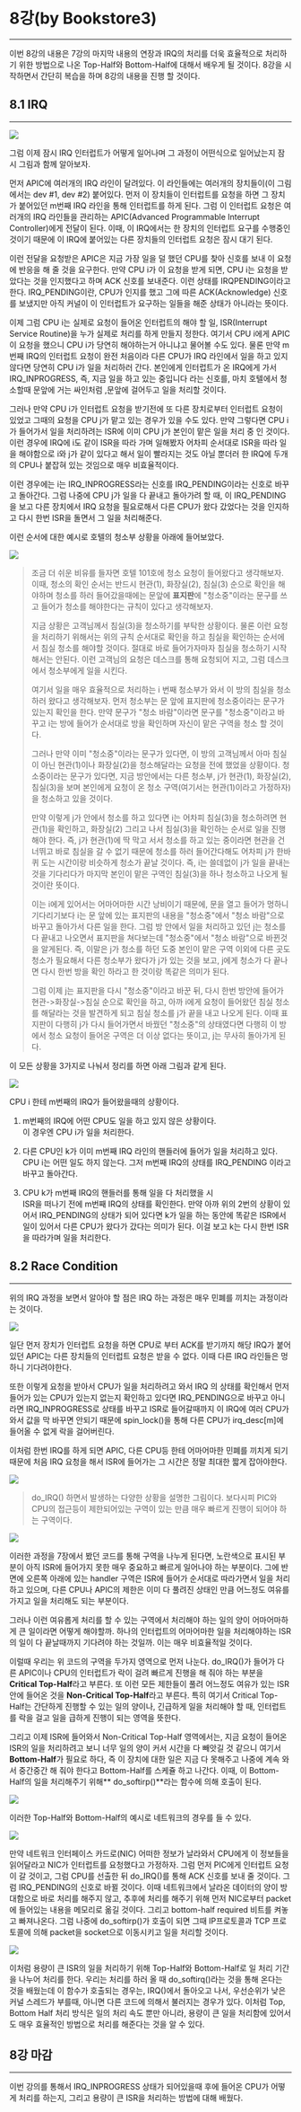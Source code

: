 # 8강\(by Bookstore3\)

---

이번 8강의 내용은 7강의 마지막 내용의 연장과 IRQ의 처리를 더욱 효율적으로 처리하기 위한 방법으로 나온 Top-Half와 Bottom-Half에 대해서 배우게 될 것이다. 8강을 시작하면서 간단히 복습을 하며 8강의 내용을 진행 할 것이다.

## 8.1 IRQ

---

![](/images/lk_0801.png)

그럼 이제 잠시 IRQ 인터럽트가 어떻게 일어나며 그 과정이 어떤식으로 일어났는지 잠시 그림과 함께 알아보자.

먼저 APIC에 여러개의 IRQ 라인이 달려있다. 이 라인들에는 여러개의 장치들이\(이 그림에서는 dev \#1, dev \#2\) 붙어있다. 먼저 이 장치들이 인터럽트를 요청을 하면 그 장치가 붙어있던 m번째 IRQ 라인을 통해 인터럽트를 하게 된다. 그럼 이 인터럽트 요청은 여러개의 IRQ 라인들을 관리하는 APIC\(Advanced Programmable Interrupt Controller\)에게 전달이 된다. 이때, 이 IRQ에서는 한 장치의 인터럽트 요구를 수행중인 것이기 때문에 이 IRQ에 붙어있는 다른 장치들의 인터럽트 요청은 잠시 대기 된다.

이런 전달을 요청받은 APIC은 지금 가장 일을 덜 했던 CPU를 찾아 신호를 보내 이 요청에 반응을 해 줄 것을 요구한다. 만약 CPU i가 이 요청을 받게 되면, CPU i는 요청을 받았다는 것을 인지했다고 하며 ACK 신호를 보내준다. 이런 상태를 IRQPENDING이라고 한다. IRQ\_PENDING이란, CPU가 인지를 했고 그에 따른 ACK\(Acknowledge\) 신호를 보냈지만 아직 커널이 이 인터럽트가 요구하는 일들을 해준 상태가 아니라는 뜻이다.

이제 그럼 CPU i는 실제로 요청이 들어온 인터럽트의 해야 할 일, ISR\(Interrupt Service Routine\)을 누가 실제로 처리를 하게 만들지 정한다. 여기서 CPU i에게 APIC이 요청을 했으니 CPU i가 당연히 해야하는거 아니냐고 물어볼 수도 있다. 물론 만약 m번째 IRQ의 인터럽트 요청이 완전 처음이라 다른 CPU가 IRQ 라인에서 일을 하고 있지 않다면 당연히 CPU i가 일을 처리하러 간다. 본인에게 인터럽트가 온 IRQ에게 가서 IRQ\_INPROGRESS, 즉, 지금 일을 하고 있는 중입니다 라는 신호를, 마치 호텔에서 청소할때 문앞에 거는 싸인처럼 ,문앞에 걸어두고 일을 처리할 것이다.

그러나 만약 CPU i가 인터럽트 요청을 받기전에 또 다른 장치로부터 인터럽트 요청이 있었고 그때의 요청을 CPU j가 맡고 있는 경우가 있을 수도 있다. 만약 그렇다면 CPU i가 들어가서 일을 처리하려는 ISR에 이미 CPU j가 본인이 맡은 일을 처리 중 인 것이다. 이런 경우에 IRQ에 i도 같이 ISR을 따라 가며 일해봤자 어차피 순서대로 ISR을 따라 일을 해야함으로 i와 j가 같이 있다고 해서 일이 빨라지는 것도 아닐 뿐더러 한 IRQ에 두개의 CPU나 붙잡혀 있는 것임으로 매우 비효율적이다.

이런 경우에는 i는 IRQ\_INPROGRESS라는 신호를 IRQ\_PENDING이라는 신호로 바꾸고 돌아간다. 그럼 나중에 CPU j가 일을 다 끝내고 돌아가려 할 때, 이 IRQ\_PENDING을 보고 다른 장치에서 IRQ 요청을 필요로해서 다른 CPU가 왔다 갔었다는 것을 인지하고 다시 한번 ISR을 돌면서 그 일을 처리해준다.

이런 순서에 대한 예시로 호텔의 청소부 상황을 아래에 들어보았다.

![](/images/lk_0802.png)

> 조금 더 쉬운 비유를 들자면 호텔 101호에 청소 요청이 들어왔다고 생각해보자. 이때, 청소의 확인 순서는 반드시 현관\(1\), 화장실\(2\), 침실\(3\) 순으로 확인을 해야하며 청소를 하러 들어갔을때에는 문앞에 **표지판**에 "청소중"이라는 문구를 쓰고 들어가 청소를 해야한다는 규칙이 있다고 생각해보자.
>
> 지금 상황은 고객님께서 침실\(3\)을 청소하기를 부탁한 상황이다. 물론 이런 요청을 처리하기 위해서는 위의 규칙 순서대로 확인을 하고 침실을 확인하는 순서에서 침실 청소를 해야할 것이다. 절대로 바로 들어가자마자 침실을 청소하기 시작해서는 안된다. 이런 고객님의 요청은 데스크를 통해 요청되어 지고, 그럼 데스크에서 청소부에게 일을 시킨다.
>
> 여기서 일을 매우 효율적으로 처리하는 i 번째 청소부가 와서 이 방의 침실을 청소하러 왔다고 생각해보자. 먼저 청소부는 문 앞에 표지판에 청소중이라는 문구가 있는지 확인을 한다. 만약 문구가 "청소 바람"이라면 문구를 "청소중"이라고 바꾸고 i는 방에 들어가 순서대로 방을 확인하며 자신이 맡은 구역을 청소 할 것이다.
>
> 그러나 만약 이미 "청소중"이라는 문구가 있다면, 이 방의 고객님께서 아마 침실이 아닌 현관\(1\)이나 화장실\(2\)을 청소해달라는 요청을 전에 했었을 상황이다. 청소중이라는 문구가 있다면, 지금 방안에서는 다른 청소부, j가 현관\(1\), 화장실\(2\), 침실\(3\)을 보며 본인에게 요청이 온 청소 구역\(여기서는 현관\(1\)이라고 가정하자\)을 청소하고 있을 것이다.
>
> 만약 이렇게 j가 안에서 청소를 하고 있다면 i는 어차피 침실\(3\)을 청소하려면 현관\(1\)을 확인하고, 화장실\(2\) 그리고 나서 침실\(3\)을 확인하는 순서로 일을 진행해야 한다. 즉, j가 현관\(1\)에 딱 막고 서서 청소를 하고 있는 중이라면 현관을 건너뛰고 바로 침실을 갈 수 없기 때문에 청소를 하러 들어간다해도 어차피 j가 한바퀴 도는 시간이랑 비슷하게 청소가 끝날 것이다. 즉, i는 쓸데없이 j가 일을 끝내는 것을 기다리다가 마지막 본인이 맡은 구역인 침실\(3\)을 하나 청소하고 나오게 될 것이란 뜻이다.
>
> 이는 i에게 있어서는 어마어마한 시간 낭비이기 때문에, 문을 열고 들어가 멍하니 기다리기보다 i는 문 앞에 있는 표지판의 내용을 "청소중"에서 "청소 바람"으로 바꾸고 돌아가서 다른 일을 한다. 그럼 방 안에서 일을 처리하고 있던 j는 청소를 다 끝내고 나오면서 표지판을 쳐다보는데 "청소중"에서 "청소 바람"으로 바뀐것을 알게된다. 즉, 이말은 j가 청소를 하던 도중 본인이 맡은 구역 이외에 다른 곳도 청소가 필요해서 다른 청소부가 왔다가 j가 있는 것을 보고, j에게 청소가 다 끝나면 다시 한번 방을 확인 하라고 한 것이랑 똑같은 의미가 된다.
>
> 그럼 이제 j는 표지판을 다시 "청소중"이라고 바꾼 뒤, 다시 한번 방안에 들어가 현관-&gt;화장실-&gt;침실 순으로 확인을 하고, 아까 i에게 요청이 들어왔던 침실 청소를 해달라는 것을 발견하게 되고 침실 청소를 j가 끝을 내고 나오게 된다. 이때 표지판이 다행히 j가 다시 들어가면서 바꿨던 "청소중"의 상태였다면 다행히 이 방에서 청소 요청이 들어온 구역은 더 이상 없다는 뜻이고, j는 무사히 돌아가게 된다.

이 모든 상황을 3가지로 나눠서 정리를 하면 아래 그림과 같게 된다.

![](/images/lk_0803.png)

CPU i 한테 m번째의 IRQ가 들어왔을때의 상황이다.

1. m번째의 IRQ에 어떤 CPU도 일을 하고 있지 않은 상황이다.  
   이 경우엔 CPU i가 일을 처리한다.

2. 다른 CPU인 k가 이미 m번째 IRQ 라인의 핸들러에 들어가 일을 처리하고 있다.  
   CPU i는 어떤 일도 하지 않는다. 그저 m번째 IRQ의 상태를 IRQ\_PENDING 이라고 바꾸고 돌아간다.

3. CPU k가 m번째 IRQ의 핸들러를 통해 일을 다 처리했을 시  
   ISR을 떠나기 전에 m번째 IRQ의 상태를 확인한다. 만약 아까 위의 2번의 상황이 있어서 IRQ\_PENDING의 상태가 되어 있다면 k가 일을 하는 동안에 똑같은 ISR에서 일이 있어서 다른 CPU가 왔다가 갔다는 의미가 된다. 이걸 보고 k는 다시 한번 ISR을 따라가며 일을 처리한다.

## 8.2 Race Condition

---

위의 IRQ 과정을 보면서 알아야 할 점은 IRQ 하는 과정은 매우 민폐를 끼치는 과정이라는 것이다.

![](/images/lk_0804.png)

일단 먼저 장치가 인터럽트 요청을 하면 CPU로 부터 ACK를 받기까지 해당 IRQ가 붙어있던 APIC는 다른 장치들의 인터럽트 요청은 받을 수 없다. 이때 다른 IRQ 라인들은 멍하니 기다려야한다.

또한 이렇게 요청을 받아서 CPU가 일을 처리하려고 와서 IRQ 의 상태를 확인해서 먼저 들어가 있는 CPU가 있는지 없는지 확인하고 있다면 IRQ\_PENDING으로 바꾸고 아니라면 IRQ\_INPROGRESS로 상태를 바꾸고 ISR로 들어갈때까지 이 IRQ에 여러 CPU가 와서 값을 막 바꾸면 안되기 때문에 spin\_lock\(\)을 통해 다른 CPU가 irq\_desc\[m\]에 들어올 수 없게 락을 걸어버린다.

이처럼 한번 IRQ를 하게 되면 APIC, 다른 CPU등 한테 어마어마한 민폐를 끼치게 되기 때문에 처음 IRQ 요청을 해서 ISR에 들어가는 그 시간은 정말 최대한 짧게 잡아야한다.

![](/images/lk_0805.png)

> do\_IRQ\(\) 하면서 발생하는 다양한 상황을 설명한 그림이다. 보다시피 PIC와 CPU의 접근등이 제한되어있는 구역이 있는 만큼 매우 빠르게 진행이 되어야 하는 구역이다.

![](/images/lk_0806.png)

이러한 과정을 7장에서 봤던 코드를 통해 구역을 나누게 된다면, 노란색으로 표시된 부분이 아직 ISR에 들어가지 못한 매우 중요하고 빠르게 일어나야 하는 부분이다. 그에 반면에 오른쪽 아래에 있는 handler 구역은 ISR에 들어가 순서대로 따라가면서 일을 처리하고 있으며, 다른 CPU나 APIC의 제한은 이미 다 풀려진 상태인 만큼 어느정도 여유를 가지고 일을 처리해도 되는 부분이다.

그러나 이런 여유롭게 처리를 할 수 있는 구역에서 처리해야 하는 일의 양이 어마어마하게 큰 일이라면 어떻게 해야할까. 하나의 인터럽트의 어마어마한 일을 처리해야하는 ISR의 일이 다 끝날때까지 기다려야 하는 것일까. 이는 매우 비효율적일 것이다.

이럴때 우리는 위 코드의 구역을 두가지 영역으로 먼저 나눈다. do\_IRQ\(\)가 들어가 다른 APIC이나 CPU의 인터럽트가 락이 걸려 빠르게 진행을 해 줘야 하는 부분을 **Critical Top-Half**라고 부른다. 또 이런 모든 제한들이 풀려 어느정도 여유가 있는 ISR안에 들어온 것을 **Non-Critical Top-Half**라고 부른다. 특히 여기서 Critical Top-Half는 간단하게 진행할 수 있는 일의 양이나, 긴급하게 일을 처리해야 할 때, 인터럽트를 락을 걸고 일을 급하게 진행이 되는 영역을 뜻한다.

그리고 이제 ISR에 들어와서 Non-Critical Top-Half 영역에서는, 지금 요청이 들어온 ISR의 일을 처리하려고 보니 너무 일의 양이 커서 시간을 다 빼앗길 것 같으니 여기서 **Bottom-Half**가 필요로 하다, 즉 이 장치에 대한 일은 지금 다 못해주고 나중에 계속 와서 중간중간 해 줘야 한다고 Bottom-Half를 스케쥴 하고 나간다. 이때, 이 Bottom-Half의 일을 처리해주기 위해** do\_softirp\(\)**라는 함수에 의해 호출이 된다.

![](/images/lk_0807.png)

이러한 Top-Half와 Bottom-Half의 예시로 네트워크의 경우를 들 수 있다.

![](/images/lk_0808.png)

만약 네트워크 인터페이스 카드로\(NIC\) 어떠한 정보가 날라와서 CPU에게 이 정보들을 읽어달라고 NIC가 인터럽트를 요청했다고 가정하자. 그럼 먼저 PIC에게 인터럽트 요청이 갈 것이고, 그럼 CPU를 선출한 뒤 do\_IRQ\(\)를 통해 ACK 신호를 보내 줄 것이다. 그럼 IRQ\_PENDING의 신호로 바뀔 것이다. 이때 네트워크에서 날라온 데이터의 양이 방대함으로 바로 처리를 해주지 않고, 추후에 처리를 해주기 위해 먼저 NIC로부터 packet에 들어있는 내용을 메모리로 옮길 것이다. 그리고 bottom-half required 비트를 켜놓고 빠져나온다. 그럼 나중에 do\_softirp\(\)가 호출이 되면 그때 IP프로토콜과 TCP 프로토콜에 의해 packet을 socket으로 이동시키고 일을 처리할 것이다.

![](/images/lk_0809.png)

이처럼 용량이 큰 ISR의 일을 처리하기 위해 Top-Half와 Bottom-Half로 일 처리 기간을 나누어 처리를 한다. 우리는 처리를 하러 올 때 do\_softirq\(\)라는 것을 통해 온다는 것을 배웠는데 이 함수가 호출되는 경우는, IRQ\(\)에서 돌아오고 나서, 우선순위가 낮은 커널 스레드가 부를때, 아니면 다른 코드에 의해서 불러지는 경우가 있다.  이처럼 Top, Bottom Half 처리 방식은 일의 처리 속도 뿐만 아니라, 용량이 큰 일을 처리함에 있어서도 매우 효율적인 방법으로 처리를 해준다는 것을 알 수 있다.

## 8강 마감

---

이번 강의를 통해서 IRQ\_INPROGRESS 상태가 되어있을때 후에 들어온 CPU가 어떻게 처리를 하는지, 그리고 용량이 큰 ISR을 처리하는 방법에 대해 배웠다.

